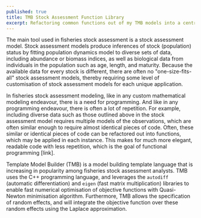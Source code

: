 ```yaml
---
published: true
title: TMB Stock Assessment Function Library
excerpt: Refactoring common functions out of my TMB models into a centralised library file
---
```


The main tool used in fisheries stock assessment is a stock assessment model. Stock assessment models produce inferences of stock (population) status by fitting population dynamics model to diverse sets of data, including abundance or biomass indices, as well as biological data from individuals in the population such as age, length, and maturity. Because the available data for every stock is different, there are often no "one-size-fits-all" stock assessment models, thereby requiring some level of customisation of stock assessment models for each unique application.

In fisheries stock assessment modeling, like in any custom mathematical modeling endeavour, there is a need for programming. And like in any programming endeavour, there is often a lot of repetition. For example, including diverse data such as those outlined above in the stock assessment model requires multiple models of the observations, which are often similar enough to require almost identical pieces of code. Often, these similar or identical pieces of code can be refactored out into functions, which may be applied in each instance. This makes for much more elegant, readable code with less repetition, which is the goal of functional programming [link].

Template Model Builder (TMB) is a model building template language that is increasing in popularity among fisheries stock assessment analysts. TMB uses the C++ programming language, and leverages the ```autodiff``` (automatic differentiation) and ```eigen``` (fast matrix multiplication) libraries to enable fast numerical optimisation of objective functions with Quasi-Newton minimisation algorithm. Furthermore, TMB allows  the specification of random effects, and will integrate the objective function over these random effects using the Laplace approximation.



